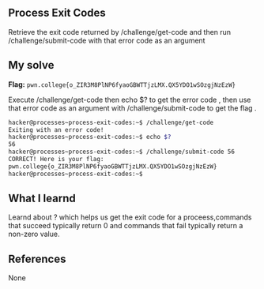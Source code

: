 ## Process Exit Codes
Retrieve the exit code returned by /challenge/get-code and then run /challenge/submit-code with that error code as an argument

## My solve
**Flag:** `pwn.college{o_ZIR3M8PlNP6fyaoGBWTTjzLMX.QX5YDO1wSOzgjNzEzW}`

Execute /challenge/get-code then echo $? to get the error code , then use that error code as an argument with /challenge/submit-code to get the flag .

```bash
hacker@processes~process-exit-codes:~$ /challenge/get-code
Exiting with an error code!
hacker@processes~process-exit-codes:~$ echo $?
56
hacker@processes~process-exit-codes:~$ /challenge/submit-code 56
CORRECT! Here is your flag:
pwn.college{o_ZIR3M8PlNP6fyaoGBWTTjzLMX.QX5YDO1wSOzgjNzEzW}
hacker@processes~process-exit-codes:~$
```

## What I learnd 
Learnd about ? which helps us get the exit code for a proceess,commands that succeed typically return 0 and commands that fail typically return a non-zero value.

## References
None
